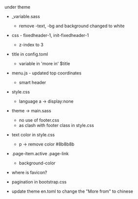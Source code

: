 under theme
- _variable.sass
   - remove -text, -bg
and background changed to white

- css - fixedheader-1, init-fixedheader-1
  - z-index to 3

- title in config.toml 
  - variable in 'more in' $title

- menu.js - updated top coordinates
  - smart header

- style.css
  - language a -> display:none

- theme -> main.sass
   - no use of footer.css
   - as clash with footer class in style.css

- text color in style.css
   - p -> remove color #8b8b8b

- .page-item.active .page-link
   - background-color

- where is favicon?

- pagination in bootstrap.css

- update theme en.toml to change the "More from" to chinese
